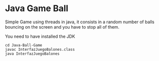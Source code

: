# Java Game Ball
Simple Game using threads in java, it consists in a random number of balls bouncing on the screen and you have to stop all of them.

You need to have installed the JDK

```
cd Java-Ball-Game
javac InterfazJuegoBalones.class
java InterfazJuegoBalones

```


